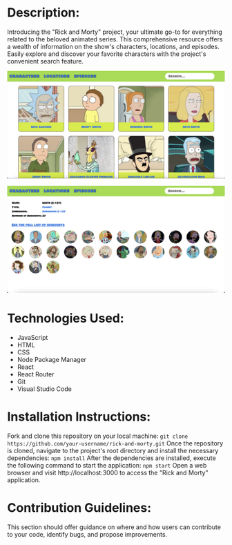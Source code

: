 # Description:
Introducing the "Rick and Morty" project, your ultimate go-to for everything related to the beloved animated series. This comprehensive resource offers a wealth of information on the show's characters, locations, and episodes. Easily explore and discover your favorite characters with the project's convenient search feature.

![Project Main Page](images/main.png)

![Project Location Details Page](images/location-details.png)

# Technologies Used:
- JavaScript
- HTML
- CSS
- Node Package Manager
- React
- React Router
- Git
- Visual Studio Code

# Installation Instructions:
Fork and clone this repository on your local machine: 
`git clone https://github.com/your-username/rick-and-morty.git`
Once the repository is cloned, navigate to the project's root directory and install the necessary dependencies:
`npm install`
After the dependencies are installed, execute the following command to start the application: 
`npm start`
Open a web browser and visit http://localhost:3000 to access the "Rick and Morty" application.

# Contribution Guidelines:
This section should offer guidance on where and how users can contribute to your code, identify bugs, and propose improvements.